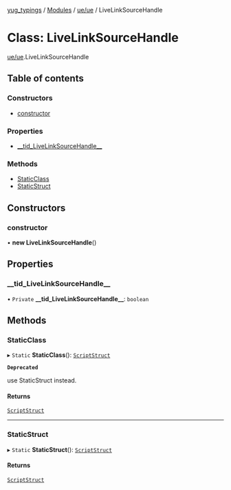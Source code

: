 [yug_typings](../README.md) / [Modules](../modules.md) / [ue/ue](../modules/ue_ue.md) / LiveLinkSourceHandle

# Class: LiveLinkSourceHandle

[ue/ue](../modules/ue_ue.md).LiveLinkSourceHandle

## Table of contents

### Constructors

- [constructor](ue_ue.LiveLinkSourceHandle.md#constructor)

### Properties

- [\_\_tid\_LiveLinkSourceHandle\_\_](ue_ue.LiveLinkSourceHandle.md#__tid_livelinksourcehandle__)

### Methods

- [StaticClass](ue_ue.LiveLinkSourceHandle.md#staticclass)
- [StaticStruct](ue_ue.LiveLinkSourceHandle.md#staticstruct)

## Constructors

### constructor

• **new LiveLinkSourceHandle**()

## Properties

### \_\_tid\_LiveLinkSourceHandle\_\_

• `Private` **\_\_tid\_LiveLinkSourceHandle\_\_**: `boolean`

## Methods

### StaticClass

▸ `Static` **StaticClass**(): [`ScriptStruct`](ue_ue.ScriptStruct.md)

**`Deprecated`**

use StaticStruct instead.

#### Returns

[`ScriptStruct`](ue_ue.ScriptStruct.md)

___

### StaticStruct

▸ `Static` **StaticStruct**(): [`ScriptStruct`](ue_ue.ScriptStruct.md)

#### Returns

[`ScriptStruct`](ue_ue.ScriptStruct.md)
